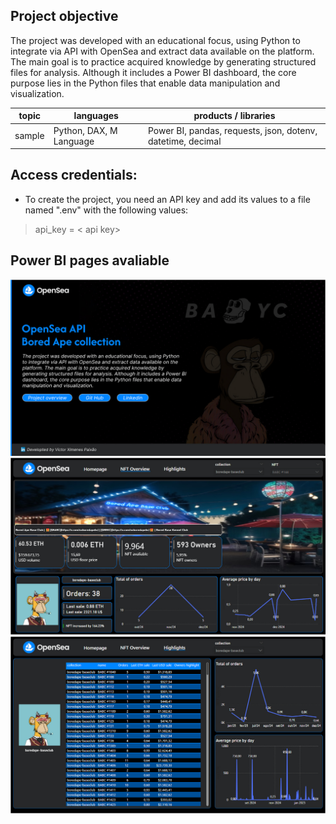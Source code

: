 ﻿<h2>Project objective</h2>
<p>
The project was developed with an educational focus, using Python 
to integrate via API with OpenSea and extract data available on the 
platform. The main goal is to practice acquired knowledge by 
generating structured files for analysis. Although it includes a Power BI 
dashboard, the core purpose lies in the Python files that enable data 
manipulation and visualization.
</p>


| topic  | languages       | products / libraries                                        |
| ------ | --------------- | ----------------------------------------------------------- |
| sample | Python, DAX, M Language | Power BI, pandas, requests, json, dotenv, datetime, decimal |

<h2>Access credentials:</h2>

* To create the project, you need an API key and add its values to a file named ".env" with the following values:
> api_key = < api key> 


<h2>Power BI pages avaliable</h2>

![page1](/Image_background/image18.jpg)
![page2](/Image_background/image19.jpg)
![page3](/Image_background/image20.jpg)
